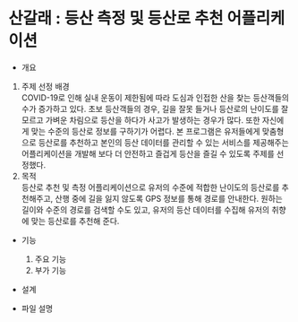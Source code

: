 # 산갈래 : 등산 측정 및 등산로 추천 어플리케이션
- 개요
 1. 주제 선정 배경  
COVID-19로 인해 실내 운동이 제한됨에 따라 도심과 인접한 산을 찾는 등산객들의 수가
증가하고 있다. 초보 등산객들의 경우, 길을 잘못 들거나 등산로의 난이도를 잘 모르고
가벼운 차림으로 등산을 하다가 사고가 발생하는 경우가 많다. 또한 자신에게 맞는 수준의
등산로 정보를 구하기가 어렵다. 본 프로그램은 유저들에게 맞춤형으로 등산로를 추천하고
본인의 등산 데이터를 관리할 수 있는 서비스를 제공해주는 어플리케이션을 개발해 보다 더
안전하고 즐겁게 등산을 즐길 수 있도록 주제를 선정했다.
 2. 목적  
등산로 추천 및 측정 어플리케이션으로 유저의 수준에 적합한 난이도의 등산로를
추천해주고, 산행 중에 길을 잃지 않도록 GPS 정보를 통해 경로를 안내한다. 원하는 길이와
수준의 경로를 검색할 수도 있고, 유저의 등산 데이터를 수집해 유저의 취향에 맞는
등산로를 추천해 준다.

- 기능
  1. 주요 기능
  2. 부가 기능

- 설계
- 파일 설명
